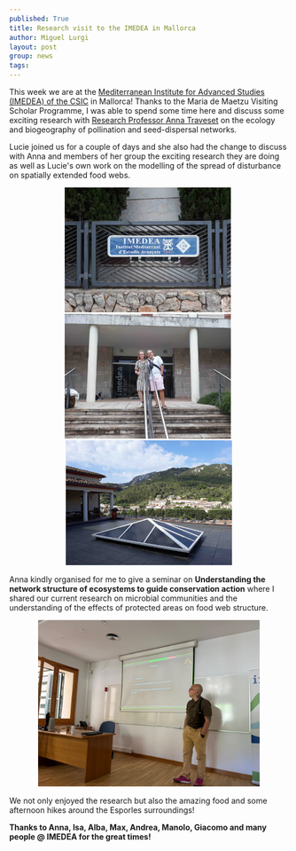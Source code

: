 ```yaml
---
published: True
title: Research visit to the IMEDEA in Mallorca
author: Miguel Lurgi
layout: post
group: news
tags: 
---
```

This week we are at the [Mediterranean Institute for Advanced Studies (IMEDEA) of the CSIC](https://imedea.uib-csic.es/) in Mallorca! Thanks to the Maria de Maetzu Visiting Scholar Programme, I was able to spend some time here and discuss some exciting research with [Research Professor Anna Traveset](https://www.travesetlab.com/) on the ecology and biogeography of pollination and seed-dispersal networks.

Lucie joined us for a couple of days and she also had the change to discuss with Anna and members of her group the exciting research they are doing as well as Lucie's own work on the modelling of the spread of disturbance on spatially extended food webs.

<p style="text-align:center;"><img src="/static/img/pub/2024_IMEDEA_Visit-1.jpg" alt="IMEDEA" class="img-fluid" width="300">&nbsp;<img src="/static/img/pub/2024_IMEDEA_Visit-2.jpg" alt="IMEDEA" class="img-fluid" width="300">&nbsp;<img src="/static/img/pub/2024_IMEDEA_Visit-3.jpg" alt="IMEDEA" class="img-fluid" width="300"></p>

Anna kindly organised for me to give a seminar on **Understanding the network structure of ecosystems to guide conservation action** where I shared our current research on microbial communities and the understanding of the effects of protected areas on food web structure.

<p style="text-align:center;"><img src="/static/img/pub/2024_IMEDEA_Visit-4.jpg" alt="IMEDEA" class="img-fluid" width="400"></p>

We not only enjoyed the research but also the amazing food and some afternoon hikes around the Esporles surroundings!

**Thanks to Anna, Isa, Alba, Max, Andrea, Manolo, Giacomo and many people @ IMEDEA for the great times!**
